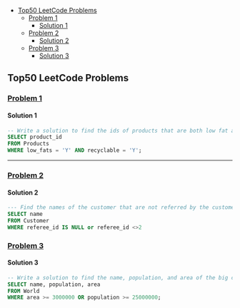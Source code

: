 - [Top50 LeetCode Problems](#top50-leetcode-problems)
  - [Problem 1](#problem-1)
    - [Solution 1](#solution-1)
  - [Problem 2](#problem-2)
    - [Solution 2](#solution-2)
  - [Problem 3](#problem-3)
    - [Solution 3](#solution-3)

## Top50 LeetCode Problems

### [Problem 1](https://leetcode.com/problems/recyclable-and-low-fat-products/description/?envType=study-plan-v2&envId=top-sql-50)

#### Solution 1
```sql
-- Write a solution to find the ids of products that are both low fat and recyclable.
SELECT product_id
FROM Products
WHERE low_fats = 'Y' AND recyclable = 'Y';
```
----
### [Problem 2](https://leetcode.com/problems/find-customer-referee/description/?envType=study-plan-v2&envId=top-sql-50)

#### Solution 2
```sql
--- Find the names of the customer that are not referred by the customer with id = 2.
SELECT name
FROM Customer
WHERE referee_id IS NULL or referee_id <>2
```
### [Problem 3](https://leetcode.com/problems/big-countries/?envType=study-plan-v2&envId=top-sql-50)

#### Solution 3
```sql
-- Write a solution to find the name, population, and area of the big countries.
SELECT name, population, area
FROM World
WHERE area >= 3000000 OR population >= 25000000;

```



